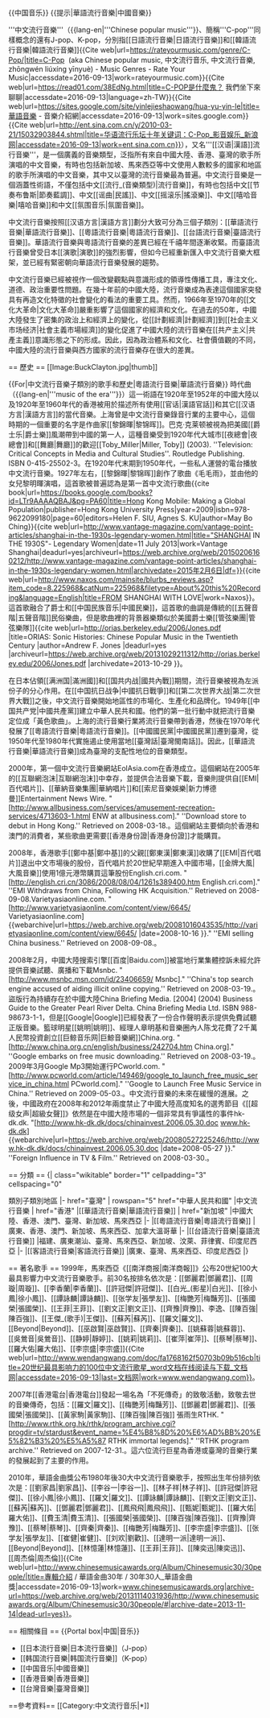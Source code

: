{{中国音乐}}
{{提示|華語流行音樂|中國音樂}}

'''中文流行音樂'''（{{lang-en|'''Chinese popular music'''}}、簡稱'''C-pop'''<ref>同樣概念的還有J-pop、K-pop，分別指[[日語流行音樂|日語流行音樂]]和[[韓語流行音樂|韓語流行音樂]]</ref><ref>{{Cite web|url=https://rateyourmusic.com/genre/C-Pop/|title=C-Pop  (aka Chinese popular music, 中文流行音乐, 中文流行音樂, zhōngwén liúxíng yīnyuè) - Music Genres  - Rate Your Music|accessdate=2016-09-13|work=rateyourmusic.com}}</ref><ref>{{Cite web|url=https://read01.com/38EdNg.html|title=C-POP是什麼鬼？  我們坐下來聊聊|accessdate=2016-09-13|language=zh-TW}}</ref><ref>{{Cite web|url=https://sites.google.com/site/yinlejieshaowang/hua-yu-yin-le|title=華語音樂 - 音樂介紹網|accessdate=2016-09-13|work=sites.google.com}}</ref><ref>{{Cite web|url=http://ent.sina.com.cn/y/2010-03-21/15032903844.shtml|title=华语流行乐坛十年关键词：C-Pop_影音娱乐_新浪网|accessdate=2016-09-13|work=ent.sina.com.cn}}</ref>），又名'''[[汉语|漢語]]流行音樂'''，是一個廣義的音樂類型，泛指所有來自中國大陸、香港、臺灣的歌手所演唱的中文音樂，有時也包括新加坡、馬來西亞等中文使用人數較多的國家和地區的歌手所演唱的中文音樂，其中又以臺灣的流行音樂最為普遍。中文流行音樂是一個涵蓋性術語，不僅包括中文[[流行_(音樂類型)|流行音樂]]，有時也包括中文[[节奏布鲁斯|節奏藍調]]、中文[[谣曲|民謠]]、中文[[摇滚乐|搖滾樂]]、中文[[嘻哈音樂|嘻哈音樂]]和中文[[氛围音乐|氛圍音樂]]。

中文流行音樂按照[[汉语方言|漢語方言]]劃分大致可分為三個子類別：[[華語流行音樂|華語流行音樂]]、[[粵語流行音樂|粵語流行音樂]]、[[台語流行音樂|臺語流行音樂]]。華語流行音樂與粵語流行音樂的差異已經在千禧年間逐漸收緊。而臺語流行音樂曾受日本[[演歌|演歌]]的強烈影響，但如今已經重新匯入中文流行音樂大框架，並已經有緊密朝向華語流行音樂發展的趨勢。

中文流行音樂已經被視作一個改變觀點與意識形成的領導性傳播工具，專注文化、道德、政治重要性問題。在幾十年前的中國大陸，流行音樂成為表達這個國家突發具有再造文化特徵的社會變化的看法的重要工具。然而，1966年至1970年的[[文化大革命|文化大革命]]嚴重影響了這個國家的經濟和文化。在過去的50年，中國大陸發生了密集的政治上和經濟上的變化，從[[計劃經濟|計劃經濟]]到[[社会主义市场经济|社會主義市場經濟]]的變化促進了中國大陸的流行音樂在[[共产主义|共產主義]]意識形態之下的形成。因此，因為政治體系和文化、社會價值觀的不同，中國大陸的流行音樂與西方國家的流行音樂存在很大的差異。

== 歷史 ==
[[Image:BuckClayton.jpg|thumb]]

{{For|中文流行音樂子類別的歌手和歷史|粵語流行音樂|華語流行音樂}}
時代曲（{{lang-en|'''music of the era'''}}）這一術語在1920年至1952年的中國大陸以及1920年至1960年代的香港被用於描述所有使用[[官话|漢語官話]]和其它[[汉语方言|漢語方言]]的當代音樂。上海曾是中文流行音樂錄音行業的主要中心，這個時期的一個重要的名字是作曲家[[黎錦暉|黎锦晖]]。巴克·克莱顿被視為把美國[[爵士乐|爵士樂]]風潮帶到中國的第一人，這種音樂受到1920年代大城市[[夜總會|夜總會]]和[[舞廳|舞廳]]的歡迎<ref name="Miller2">[[Toby_Miller|Miller, Toby]] (2003). ''Television: Critical Concepts in Media and Cultural Studies''. Routledge Publishing. ISBN 0-415-25502-3</ref>。在1920年代末期到1950年代，一些私人運營的電台播放中文流行音樂。1927年左右，[[黎錦暉|黎锦晖]]創作了歌曲《毛毛雨》，並由他的女兒黎明暉演唱，這首歌被普遍認為是第一首中文流行歌曲<ref>{{cite book|url=https://books.google.com/books?id=LTr9AAAAQBAJ&pg=PA60|title=Hong Kong Mobile: Making a Global Population|publisher=Hong Kong University Press|year=2009|isbn=978-9622099180|page=60|editors=Helen F. SIU, Agnes S. KU|author=May Bo Ching}}</ref><ref>{{cite web|url=http://www.vantage-magazine.com/vantage-point-articles/shanghai-in-the-1930s-legendary-women.html|title="SHANGHAI IN THE 1930S"- Legendary Women|date=11 July 2013|work=Vantage Shanghai|deadurl=yes|archiveurl=https://web.archive.org/web/20150206160212/http://www.vantage-magazine.com/vantage-point-articles/shanghai-in-the-1930s-legendary-women.html|archivedate=2015年2月6日|df=}}</ref><ref>{{cite web|url=http://www.naxos.com/mainsite/blurbs_reviews.asp?item_code=8.225968&catNum=225968&filetype=About%20this%20Recording&language=English|title=FROM SHANGHAI WITH LOVE|work=Naxos}}</ref>。這首歌融合了爵士和[[中国民族音乐|中國民樂]]，這首歌的曲調是傳統的[[五聲音階|五聲音階]]民俗樂曲，但是歌曲裡的背景器樂類似於美國爵士樂[[管弦樂團|管弦樂隊]]<ref>{{cite web|url=http://orias.berkeley.edu/2006/Jones.pdf |title=ORIAS: Sonic Histories: Chinese Popular Music in the Twentieth Century |author=Andrew F. Jones |deadurl=yes |archiveurl=https://web.archive.org/web/20131029211312/http://orias.berkeley.edu/2006/Jones.pdf |archivedate=2013-10-29 }}</ref>。

在日本佔領[[满洲国|滿洲國]]和[[国共内战|國共內戰]]期間，流行音樂被視為左派份子的分心作用。在[[中国抗日战争|中國抗日戰爭]]和[[第二次世界大战|第二次世界大戰]]之後，中文流行音樂開始地區性的市場化、生產化和品牌化。1949年[[中国共产党|中國共產黨]]建立中華人民共和國。他們的第一批行動中就把流行音樂定位成「黃色歌曲」。上海的流行音樂行業將流行音樂帶到香港，然後在1970年代發展了[[粵語流行音樂|粵語流行音樂]]。[[中國國民黨|中國國民黨]]遷到臺灣，從1950年代至1980年代實施遏止使用當地[[臺灣話|臺灣閩南話]]。因此，[[華語流行音樂|華語流行音樂]]成為臺灣的支配性地位的音樂類型。

2000年，第一個中文流行音樂網站EolAsia.com在香港成立。這個網站在2005年的[[互聯網泡沫|互聯網泡沫]]中幸存，並提供合法音樂下載，音樂則提供自[[EMI|百代唱片]]、[[華納音樂集團|華納唱片]]和[[索尼音樂娛樂|新力博德曼]]<ref>Entertainment News Wire. "[http://www.allbusiness.com/services/amusement-recreation-services/4713603-1.html ENW at allbusiness.com]." ''Download store to debut in Hong Kong.'' Retrieved on 2008-03-18.</ref>。這個網站主要傾向於香港和澳門的消費者，某些歌曲更需要[[香港身份證|香港身份證]]才能購買。

2008年，香港歌手[[鄭中基|鄭中基]]的父親[[鄭東漢|鄭東漢]]收購了[[EMI|百代唱片]]退出中文市場後的股份，百代唱片於20世紀早期進入中國市場，[[金牌大風|大風音樂]]使用1億元港幣購買這筆股份<ref>English.cri.com. "[http://english.cri.cn/3086/2008/08/04/1261s389400.htm English.cri.com]." ''EMI Withdraws from China, Following HK Acquisition.'' Retrieved on 2008-09-08.</ref><ref>Varietyasiaonline.com. "[http://www.varietyasiaonline.com/content/view/6645/ Varietyasiaonline.com] {{webarchive|url=https://web.archive.org/web/20081016043535/http://varietyasiaonline.com/content/view/6645/ |date=2008-10-16 }}." ''EMI selling China business.'' Retrieved on 2008-09-08.</ref>。

2008年2月，中國大陸搜索引擎[[百度|Baidu.com]]被當地行業集體控訴未經允許提供音樂試聽、廣播和下載<ref>Msnbc. "[http://www.msnbc.msn.com/id/23406659/ Msnbc]." ''China's top search engine accused of aiding illicit online copying.'' Retrieved on 2008-03-19.</ref>。盜版行為持續存在於中國大陸<ref name="CBM2">China Briefing Media. [2004] (2004) Business Guide to the Greater Pearl River Delta. China Briefing Media Ltd. ISBN 988-98673-1-1</ref>，但是[[Google|Google]]已經發表了一份合作聲明表示提供免費試聽正版音樂。籃球明星[[姚明|姚明]]、經理人章明基和音樂圈內人陈戈花費了2千萬人民幣投資創立[[巨鲸音乐网|巨鯨音樂網]]<ref>China.org. "[http://www.china.org.cn/english/business/242704.htm China.org]." ''Google embarks on free music downloading.'' Retrieved on 2008-03-19.</ref>。2009年3月Google Mp3開始運行<ref>PCworld.com. "[http://www.pcworld.com/article/149469/google_to_launch_free_music_service_in_china.html PCworld.com]." ''Google to Launch Free Music Service in China.'' Retrieved on 2009-05-03.</ref>。中文流行音樂的未來在緩慢的進展。之後，中國政府在2008年和2012年兩度禁止了中國大陸高度知名的選秀節目《[[超级女声|超級女聲]]》依然是在中國大陸市場的一個非常具有爭議性的事件<ref>hk-dk.dk. "[http://www.hk-dk.dk/docs/chinainvest.2006.05.30.doc www.hk-dk.dk] {{webarchive|url=https://web.archive.org/web/20080527225246/http://www.hk-dk.dk/docs/chinainvest.2006.05.30.doc |date=2008-05-27 }}." ''Foreign Influence in TV & Film.'' Retrieved on 2008-03-30.</ref>。

== 分類 ==
{| class="wikitable" border="1" cellpadding="3" cellspacing="0"
<tr><th>類別</th><th href="华语流行音乐">子類別</th><th href="台語流行音樂">地區</th></tr>
|- href="臺灣"
| rowspan="5" href="中華人民共和國" |中文流行音樂
| href="香港" |[[華語流行音樂|華語流行音樂]]
| href="新加坡" |中國大陸、香港、澳門、臺灣、新加坡、馬來西亞
|-
|[[粵語流行音樂|粵語流行音樂]]
|廣東、香港、澳門、新加坡、馬來西亞、加拿大溫哥華
|-
|[[台語流行音樂|臺語流行音樂]]
|福建、廣東潮汕、臺灣、馬來西亞、新加坡、汶萊、菲律賓、印度尼西亞
|-
|[[客語流行音樂|客語流行音樂]]
|廣東、臺灣、馬來西亞、印度尼西亞
|}

== 著名歌手 ==
1999年，馬來西亞《[[南洋商报|南洋商報]]》公布20世紀100大最具影響力中文流行音樂歌手。前30名按排名依次是：[[鄧麗君|鄧麗君]]、[[周璇|周璇]]、[[李香蘭|李香蘭]]、[[許冠傑|許冠傑]]、[[白光_(影星)|白光]]、[[徐小鳳|徐小鳳]]、[[譚詠麟|譚詠麟]]、[[张学友|張學友]]、[[梅艷芳|梅豔芳]]、[[張國榮|張國榮]]、[[王菲|王菲]]、[[劉文正|劉文正]]、[[齊豫|齊豫]]、李逸、[[陳百強|陳百強]]、[[王傑_(歌手)|王傑]]、[[蘇芮|蘇芮]]、[[羅文|羅文]]、[[Beyond|Beyond]]、[[巫啟賢|巫啟賢]]、[[齊秦|齊秦]]、[[姚蘇蓉|姚蘇蓉]]、[[吳鶯音|吳鶯音]]、[[静婷|靜婷]]、[[姚莉|姚莉]]、[[崔萍|崔萍]]、[[蔡琴|蔡琴]]、[[羅大佑|羅大佑]]、[[李宗盛|李宗盛]]<ref>{{Cite web|url=http://www.wendangwang.com/doc/fa1768162f50703b09b516cb|title=20世纪最具影响力的100位中文流行歌星_word文档在线阅读与下载_文档网|accessdate=2016-09-13|last=文档网|work=www.wendangwang.com}}</ref>。

2007年[[香港電台|香港電台]]發起一場名為「不死傳奇」的致敬活動，致敬去世的音樂傳奇，包括：[[羅文|羅文]]、[[梅艷芳|梅豔芳]]、[[鄧麗君|鄧麗君]]、[[張國榮|張國榮]]、[[黃家駒|黃家駒]]、[[陳百強|陳百強]] 張雨生<ref>RTHK. "[http://www.rthk.org.hk/rthk/program_archive.cgi?progdir=tv/stardust&event_name=%E4%B8%8D%20%E6%AD%BB%20%E5%82%B3%20%E5%A5%87 RTHK immortal legends]." ''RTHK program archive.'' Retrieved on 2007-12-31.</ref>。這六位流行巨星為香港或臺灣的音樂行業的發展起到了主要的作用。

2010年，華語金曲獎公布1980年後30大中文流行音樂歌手，按照出生年份排列依次是：[[劉家昌|劉家昌]]、[[李谷一|李谷一]]、[[林子祥|林子祥]]、[[許冠傑|許冠傑]]、[[徐小鳳|徐小鳳]]、[[羅文|羅文]]、[[譚詠麟|譚詠麟]]、[[劉文正|劉文正]]、[[蘇芮|蘇芮]]、[[鄧麗君|鄧麗君]]、[[鳳飛飛|鳳飛飛]]、[[甄妮|甄妮]]、[[羅大佑|羅大佑]]、[[費玉清|費玉清]]、[[張國榮|張國榮]]、[[陳百強|陳百強]]、[[齊豫|齊豫]]、[[蔡琴|蔡琴]]、[[齊秦|齊秦]]、[[梅艷芳|梅豔芳]]、[[李宗盛|李宗盛]]、[[张学友|張學友]]、[[崔健|崔健]]、[[刘欢|劉歡]]、[[達明一派|達明一派]]、[[Beyond|Beyond]]、[[林憶蓮|林憶蓮]]、[[王菲|王菲]]、[[陳奕迅|陳奕迅]]、[[周杰倫|周杰倫]]<ref>{{Cite web|url=http://www.chinesemusicawards.org/Album/Chinesemusic30/30people/|title=專輯介紹  /  華語金曲30年  /  30年30人_華語金曲獎|accessdate=2016-09-13|work=www.chinesemusicawards.org|archive-url=https://web.archive.org/web/20131114031936/http://www.chinesemusicawards.org/Album/Chinesemusic30/30people/#|archive-date=2013-11-14|dead-url=yes}}</ref>。

== 相關條目 ==
{{Portal box|中国|音乐}}
* [[日本流行音樂|日本流行音樂]]（J-pop）
* [[韩国流行音樂|韩国流行音樂]]（K-pop）
* [[中国音乐|中國音樂]]
* [[香港音樂|香港音樂]]
* [[台灣音樂|臺灣音樂]]

==參考資料==
[[Category:中文流行音乐|*]]